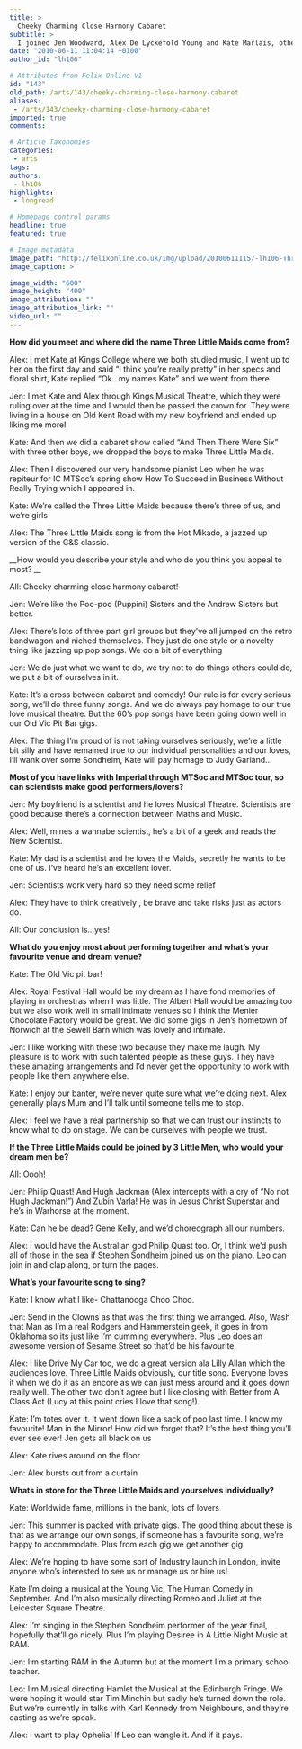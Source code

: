 ```yaml
---
title: >
  Cheeky Charming Close Harmony Cabaret
subtitle: >
  I joined Jen Woodward, Alex De Lyckefold Young and Kate Marlais, otherwise known as The Three Little Maids for a chat at the Royal Academy of Music, a place they all have ties to, to chat about their upcoming concert, comedy cabaret and whether scientists are good in bed.
date: "2010-06-11 11:04:14 +0100"
author_id: "lh106"

# Attributes from Felix Online V1
id: "143"
old_path: /arts/143/cheeky-charming-close-harmony-cabaret
aliases:
 - /arts/143/cheeky-charming-close-harmony-cabaret
imported: true
comments:

# Article Taxonomies
categories:
 - arts
tags:
authors:
 - lh106
highlights:
 - longread

# Homepage control params
headline: true
featured: true

# Image metadata
image_path: "http://felixonline.co.uk/img/upload/201006111157-lh106-ThreeLit.jpg"
image_caption: >

image_width: "600"
image_height: "400"
image_attribution: ""
image_attribution_link: ""
video_url: ""
---
```


__How did you meet and where did the name Three Little Maids come from?__

Alex: I met Kate at Kings College where we both studied music, I went up to her on the first day and said “I think you’re really pretty” in her specs and floral shirt, Kate replied “Ok…my names Kate” and we went from there.

Jen: I met Kate and Alex through Kings Musical Theatre, which they were ruling over at the time and I would then be passed the crown for. They were living in a house on Old Kent Road with my new boyfriend and ended up liking me more!

Kate: And then we did a cabaret show called “And Then There Were Six” with three other boys, we dropped the boys to make Three Little Maids.

Alex: Then I discovered our very handsome pianist Leo when he was repiteur for IC MTSoc’s spring show How To Succeed in Business Without Really Trying which I appeared in.

Kate: We’re called the Three Little Maids because there’s three of us, and we’re girls

Alex: The Three Little Maids song is from the Hot Mikado, a jazzed up version of the G&S classic.

__How would you describe your style and who do you think you appeal to most? __

All: Cheeky charming close harmony cabaret!

Jen: We’re like the Poo-poo (Puppini) Sisters and the Andrew Sisters but better.

Alex: There’s lots of three part girl groups but they’ve all jumped on the retro bandwagon and niched themselves. They just do one style or a novelty thing like jazzing up pop songs. We do a bit of everything

Jen: We do just what we want to do, we try not to do things others could do, we put a bit of ourselves in it.

Kate: It’s a cross between cabaret and comedy! Our rule is for every serious song, we’ll do three funny songs. And we do always pay homage to our true love musical theatre. But the 60’s pop songs have been going down well in our Old Vic Pit Bar gigs.

Alex: The thing I’m proud of is not taking ourselves seriously, we’re a little bit silly and have remained true to our individual personalities and our loves, I’ll wank over some Sondheim, Kate will pay homage to Judy Garland…

__Most of you have links with Imperial through MTSoc and MTSoc tour, so can scientists make good performers/lovers?__

Jen: My boyfriend is a scientist and he loves Musical Theatre. Scientists are good because there’s a connection between Maths and Music.

Alex: Well, mines a wannabe scientist, he’s a bit of a geek and reads the New Scientist.

Kate: My dad is a scientist and he loves the Maids, secretly he wants to be one of us. I’ve heard he’s an excellent lover.

Jen: Scientists work very hard so they need some relief

Alex: They have to think creatively , be brave and take risks just as actors do.

All: Our conclusion is…yes!

__What do you enjoy most about performing together and what’s your favourite venue and dream venue?__

Kate: The Old Vic pit bar!

Alex: Royal Festival Hall would be my dream as I have fond memories of playing in orchestras when I was little. The Albert Hall would be amazing too but we also work well in small intimate venues so I think the Menier Chocolate Factory would be great. We did some gigs in Jen’s hometown of Norwich at the Sewell Barn which was lovely and intimate.

Jen: I like working with these two because they make me laugh. My pleasure is to work with such talented people as these guys. They have these amazing arrangements and I’d never get the opportunity to work with people like them anywhere else.

Kate: I enjoy our banter, we’re never quite sure what we’re doing next. Alex generally plays Mum and I’ll talk until someone tells me to stop.

Alex: I feel we have a real partnership so that we can trust our instincts to know what to do on stage. We can be ourselves with people we trust.

__If the Three Little Maids could be joined by 3 Little Men, who would your dream men be?__

All: Oooh!

Jen: Philip Quast! And Hugh Jackman (Alex intercepts with a cry of “No not Hugh Jackman!”) And Zubin Varla! He was in Jesus Christ Superstar and he’s in Warhorse at the moment.

Kate: Can he be dead? Gene Kelly, and we’d choreograph all our numbers.

Alex: I would have the Australian god Philip Quast too. Or, I think we’d push all of those in the sea if Stephen Sondheim joined us on the piano. Leo can join in and clap along, or turn the pages.

__What’s your favourite song to sing?__

Kate: I know what I like- Chattanooga Choo Choo.

Jen: Send in the Clowns as that was the first thing we arranged. Also, Wash that Man as I’m a real Rodgers and Hammerstein geek, it goes in from Oklahoma so its just like I’m cumming everywhere. Plus Leo does an awesome version of Sesame Street so that’d be his favourite.

Alex: I like Drive My Car too, we do a great version ala Lilly Allan which the audiences love. Three Little Maids obviously, our title song. Everyone loves it when we do it as an encore as we can just mess around and it goes down really well. The other two don’t agree but I like closing with Better from A Class Act (Lucy at this point cries I love that song!).

Kate: I’m totes over it. It went down like a sack of poo last time. I know my favourite! Man in the Mirror! How did we forget that? It’s the best thing you’ll ever see ever! Jen gets all black on us

Alex: Kate rives around on the floor

Jen: Alex bursts out from a curtain

__Whats in store for the Three Little Maids and yourselves individually?__

Kate: Worldwide fame, millions in the bank, lots of lovers

Jen: This summer is packed with private gigs. The good thing about these is that as we arrange our own songs, if someone has a favourite song, we’re happy to accommodate. Plus from each gig we get another gig.

Alex: We’re hoping to have some sort of Industry launch in London, invite anyone who’s interested to see us or manage us or hire us!

Kate I’m doing a musical at the Young Vic, The Human Comedy in September. And I’m also musically directing Romeo and Juliet at the Leicester Square Theatre.

Alex: I’m singing in the Stephen Sondheim performer of the year final, hopefully that’ll go nicely. Plus I’m playing Desiree in A Little Night Music at RAM.

Jen: I’m starting RAM in the Autumn but at the moment I’m a primary school teacher.

Leo: I’m Musical directing Hamlet the Musical at the Edinburgh Fringe. We were hoping it would star Tim Minchin but sadly he’s turned down the role. But we’re currently in talks with Karl Kennedy from Neighbours, and they’re casting as we’re speak.

Alex: I want to play Ophelia! If Leo can wangle it. And if it pays.
